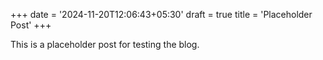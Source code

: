 +++
date = '2024-11-20T12:06:43+05:30'
draft = true
title = 'Placeholder Post'
+++

This is a placeholder post for testing the blog.
